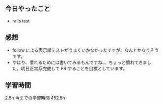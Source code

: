 ## 今日やったこと

- rails test

## 感想

- follow による表示順テストがうまくいかなかったですが、なんとかなりそうです。
- やはり、慣れるためには書いてみるもんですね、、ちょっと慣れてきました。明日正常系完成して PR することを目標としています。

## 学習時間

2.5h
今までの学習時間 452.5h
